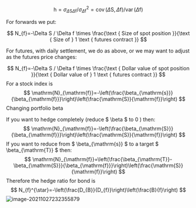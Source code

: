 $$
\mathrm{h}=\sigma_{\Delta \mathrm{S} \Delta \mathrm{f}} / \sigma_{\Delta \mathrm{f}}^{2}=\operatorname{cov}(\Delta \mathrm{S}, \Delta \mathrm{f}) / \operatorname{var}(\Delta \mathrm{f})
$$

For forwards we put:

$$
N_{f}=-\Delta S / \Delta f \times \frac{\text { Size of spot position }}{\text { Size of } 1 \text { futures contract }}
$$

For futures, with daily settlement, we do as above, or we may want to adjust as the futures price changes:

$$
N_{f}=-\Delta S / \Delta f \times \frac{\text { Dollar value of spot position }}{\text { Dollar value of } 1 \text { futures contract }}
$$
For a stock index is
$$
\mathrm{N}_{\mathrm{f}}=-\left(\frac{\beta_{\mathrm{s}}}{\beta_{\mathrm{f}}}\right)\left(\frac{\mathrm{S}}{\mathrm{f}}\right)
$$
Changing portfolio beta

If you want to hedge completely (reduce $ \beta $ to 0 ) then:
$$
\mathrm{N}_{\mathrm{f}}=-\left(\frac{\beta_{\mathrm{S}}}{\beta_{\mathrm{f}}}\right)\left(\frac{\mathrm{S}}{\mathrm{f}}\right)
$$
If you want to reduce from $ \beta_{\mathrm{s}} $ to a target $ \beta_{\mathrm{T}} $ then:
$$
\mathrm{N}_{\mathrm{f}}=\left(\frac{\beta_{\mathrm{T}}-\beta_{\mathrm{S}}}{\beta_{\mathrm{f}}}\right)\left(\frac{\mathrm{S}}{\mathrm{f}}\right)
$$
Therefore the hedge ratio for bond is
$$
N_{f}^{\star}=-\left(\frac{D_{B}}{D_{f}}\right)\left(\frac{B}{f}\right)
$$
![image-20211027232355879](C:\Users\Wuhao\AppData\Roaming\Typora\typora-user-images\image-20211027232355879.png)

